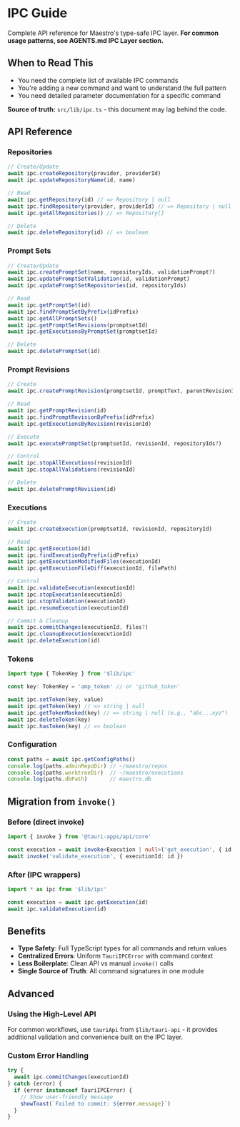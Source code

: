 # IPC Guide

Complete API reference for Maestro's type-safe IPC layer. **For common usage patterns, see AGENTS.md IPC Layer section.**

## When to Read This

- You need the complete list of available IPC commands
- You're adding a new command and want to understand the full pattern
- You need detailed parameter documentation for a specific command

**Source of truth:** `src/lib/ipc.ts` - this document may lag behind the code.

## API Reference

### Repositories

```typescript
// Create/Update
await ipc.createRepository(provider, providerId)
await ipc.updateRepositoryName(id, name)

// Read
await ipc.getRepository(id) // => Repository | null
await ipc.findRepository(provider, providerId) // => Repository | null
await ipc.getAllRepositories() // => Repository[]

// Delete
await ipc.deleteRepository(id) // => boolean
```

### Prompt Sets

```typescript
// Create/Update
await ipc.createPromptSet(name, repositoryIds, validationPrompt?)
await ipc.updatePromptSetValidation(id, validationPrompt)
await ipc.updatePromptSetRepositories(id, repositoryIds)

// Read
await ipc.getPromptSet(id)
await ipc.findPromptSetByPrefix(idPrefix)
await ipc.getAllPromptSets()
await ipc.getPromptSetRevisions(promptsetId)
await ipc.getExecutionsByPromptSet(promptsetId)

// Delete
await ipc.deletePromptSet(id)
```

### Prompt Revisions

```typescript
// Create
await ipc.createPromptRevision(promptsetId, promptText, parentRevisionId?)

// Read
await ipc.getPromptRevision(id)
await ipc.findPromptRevisionByPrefix(idPrefix)
await ipc.getExecutionsByRevision(revisionId)

// Execute
await ipc.executePromptSet(promptsetId, revisionId, repositoryIds?)

// Control
await ipc.stopAllExecutions(revisionId)
await ipc.stopAllValidations(revisionId)

// Delete
await ipc.deletePromptRevision(id)
```

### Executions

```typescript
// Create
await ipc.createExecution(promptsetId, revisionId, repositoryId)

// Read
await ipc.getExecution(id)
await ipc.findExecutionByPrefix(idPrefix)
await ipc.getExecutionModifiedFiles(executionId)
await ipc.getExecutionFileDiff(executionId, filePath)

// Control
await ipc.validateExecution(executionId)
await ipc.stopExecution(executionId)
await ipc.stopValidation(executionId)
await ipc.resumeExecution(executionId)

// Commit & Cleanup
await ipc.commitChanges(executionId, files?)
await ipc.cleanupExecution(executionId)
await ipc.deleteExecution(id)
```

### Tokens

```typescript
import type { TokenKey } from '$lib/ipc'

const key: TokenKey = 'amp_token' // or 'github_token'

await ipc.setToken(key, value)
await ipc.getToken(key) // => string | null
await ipc.getTokenMasked(key) // => string | null (e.g., "abc...xyz")
await ipc.deleteToken(key)
await ipc.hasToken(key) // => boolean
```

### Configuration

```typescript
const paths = await ipc.getConfigPaths()
console.log(paths.adminRepoDir) // ~/maestro/repos
console.log(paths.worktreeDir)  // ~/maestro/executions
console.log(paths.dbPath)       // maestro.db
```

## Migration from `invoke()`

### Before (direct invoke)

```typescript
import { invoke } from '@tauri-apps/api/core'

const execution = await invoke<Execution | null>('get_execution', { id })
await invoke('validate_execution', { executionId: id })
```

### After (IPC wrappers)

```typescript
import * as ipc from '$lib/ipc'

const execution = await ipc.getExecution(id)
await ipc.validateExecution(id)
```

## Benefits

- **Type Safety**: Full TypeScript types for all commands and return values
- **Centralized Errors**: Uniform `TauriIPCError` with command context
- **Less Boilerplate**: Clean API vs manual `invoke()` calls
- **Single Source of Truth**: All command signatures in one module

## Advanced

### Using the High-Level API

For common workflows, use `tauriApi` from `$lib/tauri-api` - it provides additional validation and convenience built on the IPC layer.

### Custom Error Handling

```typescript
try {
  await ipc.commitChanges(executionId)
} catch (error) {
  if (error instanceof TauriIPCError) {
    // Show user-friendly message
    showToast(`Failed to commit: ${error.message}`)
  }
}
```
